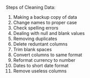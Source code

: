 Steps of Cleaning Data:
1. Making a backup copy of data
2. Change names to proper case
3. Check spelling errors
4. Dealing with null and blank values
5. Removing duplicates
6. Delete reduntant columns
7. Trim blank spaces
8. Convert columns to same format
9. Reformat currency to number
10. Dates to short date format
11. Remove useless columns
